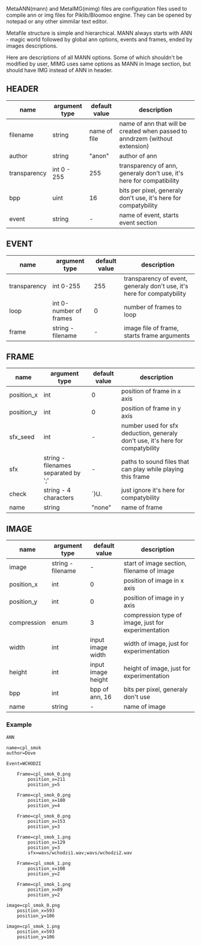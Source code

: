 MetaANN(mann) and MetaIMG(mimg) files are configuration files used to compile ann or img files for Piklib/Bloomoo engine. They can be opened by notepad or any other simmilar text editor.

Metafile structure is simple and hierarchical.
MANN always starts with ANN - magic world followed by global ann options, events and frames, ended by images descriptions.

Here are descriptions of all MANN options. Some of which shouldn't be modified by user, MIMG uses same options as MANN in Image section, but should have IMG instead of ANN in header.

## HEADER
name|argument type|default value|description
----|-------------|-------------|-----------
filename | string | name of file | name of ann that will be created when passed to anndrzem (without extension)
author | string | "anon" | author of ann
transparency | int 0 - 255 | 255 | transparency of ann, generaly don't use, it's here for compatibility 
bpp | uint | 16 | bits per pixel, generaly don't use, it's here for compatybility
event | string | - | name of event, starts event section

## EVENT
name|argument type|default value|description
----|-------------|-------------|-----------
transparency | int 0-255 | 255 | transparency of event, generaly don't use, it's here for compatybility
loop | int 0-number of frames | 0 | number of frames to loop
frame | string - filename | - | image file of frame, starts frame arguments

## FRAME
name|argument type|default value|description
----|-------------|-------------|-----------
position_x | int | 0 | position of frame in x axis 
position_y | int | 0 | position of frame in y axis 
sfx_seed | int | - | number used for sfx deduction, generaly don't use, it's here for compatybility
sfx | string - filenames separated by ';' | - | paths to sound files that can play while playing this frame
check | string - 4 characters | \`}U. | just ignore it's here for compatybility
name | string | "none" | name of frame

## IMAGE
name|argument type|default value|description
----|-------------|-------------|-----------
image | string - filename | - | start of image section, filename of image 
position_x | int | 0 | position of image in x axis 
position_y | int | 0 | position of image in y axis 
compression | enum | 3 | compression type of image, just for experimentation 
width | int | input image width | width of image, just for experimentation 
height | int | input image height | height of image, just for experimentation 
bpp | int | bpp of ann, 16 | bits per pixel, generaly don't use
name | string | - | name of image

### Example
```
ANN

name=cpl_smok
author=Dove

Event=WCHODZI

	Frame=cpl_smok_0.png
		position_x=211
		position_y=5

	Frame=cpl_smok_0.png
		position_x=180
		position_y=4

	Frame=cpl_smok_0.png
		position_x=153
		position_y=3

	Frame=cpl_smok_1.png
		position_x=129
		position_y=3
		sfx=wavs/wchodzi1.wav;wavs/wchodzi2.wav

	Frame=cpl_smok_1.png
		position_x=108
		position_y=2

	Frame=cpl_smok_1.png
		position_x=89
		position_y=2

image=cpl_smok_0.png
	position_x=593
	position_y=106
	
image=cpl_smok_1.png
	position_x=593
	position_y=106
```
